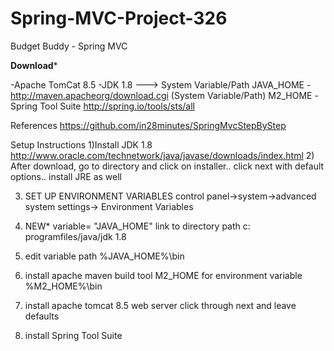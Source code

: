 # Spring-MVC-Project-326
Budget Buddy - Spring MVC

****Download*****


-Apache TomCat 8.5
-JDK 1.8 ---> System Variable/Path JAVA_HOME
-http://maven.apacheorg/download.cgi (System Variable/Path) M2_HOME
-Spring Tool Suite http://spring.io/tools/sts/all

References
https://github.com/in28minutes/SpringMvcStepByStep

Setup Instructions
1)Install JDK 1.8 http://www.oracle.com/technetwork/java/javase/downloads/index.html
2) After download, go to directory and click on installer.. click next with default options.. install JRE as well

3) SET UP ENVIRONMENT VARIABLES control panel->system->advanced system settings-> Environment Variables
4) NEW* variable= "JAVA_HOME" link to directory path c: programfiles/java/jdk 1.8
5) edit variable path %JAVA_HOME%\bin

6) install apache maven build tool M2_HOME for environment variable %M2_HOME%\bin
7) install apache tomcat 8.5 web server click through next and leave defaults

8) install Spring Tool Suite
